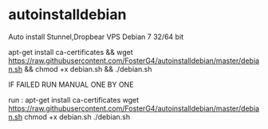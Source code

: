 # autoinstalldebian
Auto install Stunnel,Dropbear VPS Debian 7 32/64 bit

apt-get install ca-certificates && wget https://raw.githubusercontent.com/FosterG4/autoinstalldebian/master/debian.sh && chmod +x debian.sh && ./debian.sh

IF FAILED RUN MANUAL ONE BY ONE

run : apt-get install ca-certificates
      wget https://raw.githubusercontent.com/FosterG4/autoinstalldebian/master/debian.sh
      chmod +x debian.sh
      ./debian.sh
